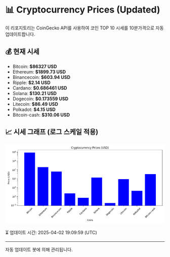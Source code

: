 
# 📊 Cryptocurrency Prices (Updated)

이 리포지토리는 CoinGecko API를 사용하여 코인 TOP 10 시세를 10분가격으로 자동 업데이트합니다.

## 💰 현재 시세
- Bitcoin: **$86327 USD**
- Ethereum: **$1899.73 USD**
- Binancecoin: **$603.94 USD**
- Ripple: **$2.14 USD**
- Cardano: **$0.686461 USD**
- Solana: **$130.21 USD**
- Dogecoin: **$0.173559 USD**
- Litecoin: **$86.49 USD**
- Polkadot: **$4.15 USD**
- Bitcoin-cash: **$310.06 USD**

## 📈 시세 그래프 (로그 스케일 적용)
![Crypto Prices](crypto_prices.png)

⏳ 업데이트 시간: 2025-04-02 19:09:59 (UTC)

---
자동 업데이트 봇에 의해 관리됩니다.
